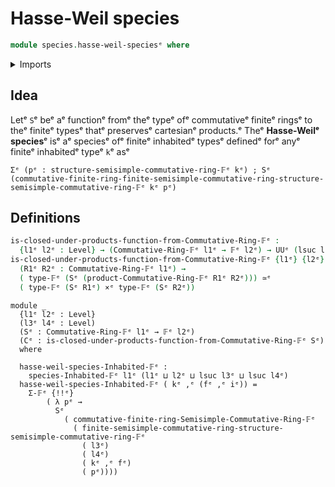 # Hasse-Weil species

```agda
module species.hasse-weil-speciesᵉ where
```

<details><summary>Imports</summary>

```agda
open import finite-algebra.commutative-finite-ringsᵉ
open import finite-algebra.products-commutative-finite-ringsᵉ

open import foundation.cartesian-product-typesᵉ
open import foundation.equivalencesᵉ
open import foundation.universe-levelsᵉ

open import univalent-combinatorics.finite-typesᵉ
```

</details>

## Idea

Letᵉ `S`ᵉ beᵉ aᵉ functionᵉ fromᵉ theᵉ typeᵉ ofᵉ commutativeᵉ finiteᵉ ringsᵉ to theᵉ finiteᵉ
typesᵉ thatᵉ preservesᵉ cartesianᵉ products.ᵉ Theᵉ **Hasse-Weilᵉ species**ᵉ isᵉ aᵉ speciesᵉ
ofᵉ finiteᵉ inhabitedᵉ typesᵉ definedᵉ forᵉ anyᵉ finiteᵉ inhabitedᵉ typeᵉ `k`ᵉ asᵉ

```text
Σᵉ (pᵉ : structure-semisimple-commutative-ring-𝔽ᵉ kᵉ) ; Sᵉ (commutative-finite-ring-finite-semisimple-commutative-ring-structure-semisimple-commutative-ring-𝔽ᵉ kᵉ pᵉ)
```

## Definitions

```agda
is-closed-under-products-function-from-Commutative-Ring-𝔽ᵉ :
  {l1ᵉ l2ᵉ : Level} → (Commutative-Ring-𝔽ᵉ l1ᵉ → 𝔽ᵉ l2ᵉ) → UUᵉ (lsuc l1ᵉ ⊔ l2ᵉ)
is-closed-under-products-function-from-Commutative-Ring-𝔽ᵉ {l1ᵉ} {l2ᵉ} Sᵉ =
  (R1ᵉ R2ᵉ : Commutative-Ring-𝔽ᵉ l1ᵉ) →
  ( type-𝔽ᵉ (Sᵉ (product-Commutative-Ring-𝔽ᵉ R1ᵉ R2ᵉ))) ≃ᵉ
  ( type-𝔽ᵉ (Sᵉ R1ᵉ) ×ᵉ type-𝔽ᵉ (Sᵉ R2ᵉ))
```

```text
module _
  {l1ᵉ l2ᵉ : Level}
  (l3ᵉ l4ᵉ : Level)
  (Sᵉ : Commutative-Ring-𝔽ᵉ l1ᵉ → 𝔽ᵉ l2ᵉ)
  (Cᵉ : is-closed-under-products-function-from-Commutative-Ring-𝔽ᵉ Sᵉ)
  where

  hasse-weil-species-Inhabited-𝔽ᵉ :
    species-Inhabited-𝔽ᵉ l1ᵉ (l1ᵉ ⊔ l2ᵉ ⊔ lsuc l3ᵉ ⊔ lsuc l4ᵉ)
  hasse-weil-species-Inhabited-𝔽ᵉ ( kᵉ ,ᵉ (fᵉ ,ᵉ iᵉ)) =
    Σ-𝔽ᵉ {!!ᵉ}
        ( λ pᵉ →
          Sᵉ
            ( commutative-finite-ring-Semisimple-Commutative-Ring-𝔽ᵉ
              ( finite-semisimple-commutative-ring-structure-semisimple-commutative-ring-𝔽ᵉ
                ( l3ᵉ)
                ( l4ᵉ)
                ( kᵉ ,ᵉ fᵉ)
                ( pᵉ))))
```